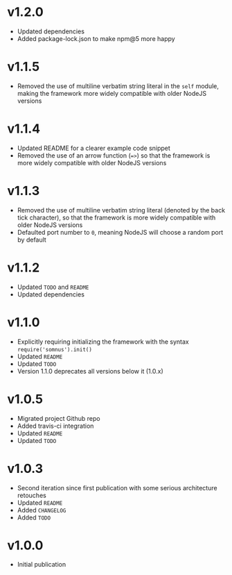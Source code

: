 # v1.2.0

- Updated dependencies
- Added package-lock.json to make npm@5 more happy

# v1.1.5

- Removed the use of multiline verbatim string literal in the `self` module,
making the framework more widely compatible with older NodeJS versions

# v1.1.4

- Updated README for a clearer example code snippet
- Removed the use of an arrow function (`=>`) so that the framework is more widely
compatible with older NodeJS versions

# v1.1.3

- Removed the use of multiline verbatim string literal (denoted by the back tick
character), so that the framework is more widely compatible with older NodeJS
versions
- Defaulted port number to `0`, meaning NodeJS will choose a random port by default

# v1.1.2

- Updated `TODO` and `README`
- Updated dependencies

# v1.1.0

- Explicitly requiring initializing the framework with the syntax `require('somnus').init()`
- Updated `README`
- Updated `TODO`
- Version 1.1.0 deprecates all versions below it (1.0.x)

# v1.0.5

- Migrated project Github repo
- Added travis-ci integration
- Updated `README`
- Updated `TODO`

# v1.0.3

- Second iteration since first publication with some serious architecture retouches
- Updated `README`
- Added `CHANGELOG`
- Added `TODO`

# v1.0.0

- Initial publication
